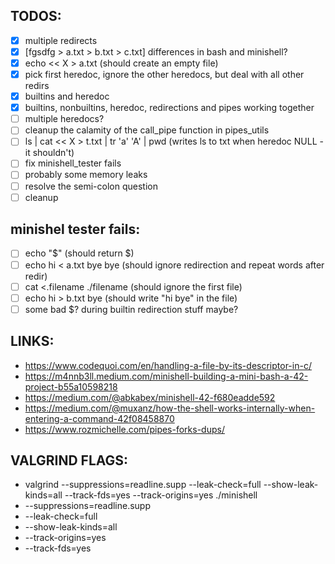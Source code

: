 ## TODOS:

- [x] multiple redirects
- [x] [fgsdfg > a.txt > b.txt > c.txt] differences in bash and minishell?
- [x] echo << X > a.txt (should create an empty file)
- [x] pick first heredoc, ignore the other heredocs, but deal with all other redirs
- [x] builtins and heredoc
- [x] builtins, nonbuiltins, heredoc, redirections and pipes working together
- [ ] multiple heredocs?
- [ ] cleanup the calamity of the call_pipe function in pipes_utils
- [ ] ls | cat << X > t.txt | tr 'a' 'A' | pwd		 (writes ls to txt when heredoc NULL - it shouldn't)
- [ ] fix minishell_tester fails
- [ ] probably some memory leaks
- [ ] resolve the semi-colon question
- [ ] cleanup

## minishel tester fails:

- [ ] echo "$" (should return $)
- [ ] echo hi < a.txt bye bye (should ignore redirection and repeat words after redir)
- [ ] cat <.filename ./filename (should ignore the first file)
- [ ] echo hi > b.txt bye (should write "hi bye" in the file)
- [ ] some bad $? during builtin redirection stuff maybe?

## LINKS:
- https://www.codequoi.com/en/handling-a-file-by-its-descriptor-in-c/
- https://m4nnb3ll.medium.com/minishell-building-a-mini-bash-a-42-project-b55a10598218
- https://medium.com/@abkabex/minishell-42-f680eadde592
- https://medium.com/@muxanz/how-the-shell-works-internally-when-entering-a-command-42f08458870
- https://www.rozmichelle.com/pipes-forks-dups/

## VALGRIND FLAGS:
- valgrind --suppressions=readline.supp --leak-check=full --show-leak-kinds=all --track-fds=yes --track-origins=yes ./minishell
- --suppressions=readline.supp
- --leak-check=full
- --show-leak-kinds=all
- --track-origins=yes
- --track-fds=yes

